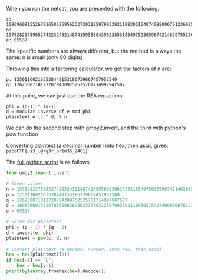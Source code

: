 When you run the netcat, you are presented with the following:
```
c: 10969609155267016506269562337303125979933921109305154074098006761236025359697508
n: 15782823759852742232432148741595588439623353185497593659674214629755156235049263
e: 65537
```
The specific numbers are always different, but the method is always the same: n is small (only 80 digits)

Throwing this into a [factoring calculator](https://www.alpertron.com.ar/ECM.HTM), we get the factors of n are:
```
p: 125011602163538448153186739667457952549
q: 126250871812728794389752525761714997947587
```

At this point, we can just use the RSA equations:
```
phi = (p-1) * (q-1)
d = modular inverse of e mod phi
plaintext = (c ^ d) % n
```

We can do the second step with gmpy2.invert, and the third with python's pow function

Converting plaintext (a decimal number) into hex, then ascii, gives: `picoCTF{us3_l@rg3r_pr1m3$_2461}`

The [full python script](SuperSafeRSASolution.py) is as follows:
```python
from gmpy2 import invert

# Given values
n = 15782823759852742232432148741595588439623353185497593659674214629755156235049263
p = 125011602163538448153186739667457952549
q = 126250871812728794389752525761714997947587
c = 10969609155267016506269562337303125979933921109305154074098006761236025359697508
e = 65537

# Solve for plaintext
phi = (p - 1) * (q - 1)	
d = invert(e, phi)
plaintext = pow(c, d, n)
	
# Convert plaintext (a decimal number) into hex, then ascii
hex = hex(plaintext)[2:]
if hex[-1] == "L":
    hex = hex[:-1]
print(bytearray.fromhex(hex).decode())
```
